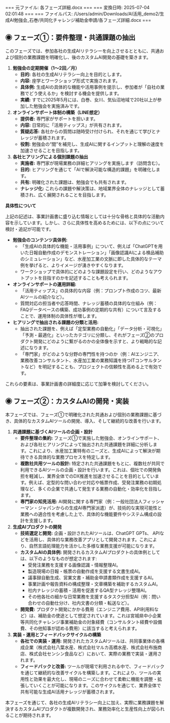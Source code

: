 === 元ファイル: 各フェーズ詳細.docx ===
=== 変換日時: 2025-07-04 02:01:48 ===
=== ファイルパス: /Users/admin/Downloads/AI活用_demo2/生成AI勉強会_石巻/共同化チャレンジ補助金申請/各フェーズ詳細.docx ===

## ◉ フェーズ①：要件整理・共通課題の抽出
このフェーズでは、参加各社の生成AIリテラシーを向上させるとともに、共通および個別の業務課題を明確化し、後のカスタムAI開発の基礎を築きます。
1.  **勉強会の定期開催（1～2回／月）**
    - **目的:** 各社の生成AIリテラシー向上を目的とします。
    - **内容:** 座学とワークショップ形式で実施されます。
    - **具体例:** 生成AIの具体的な機能や活用事例を提示し、参加者が「自社の業務でどう使えるか」を検討する機会を提供します。
    - **実績:** すでに2025年5月には、白巻、女川、気仙沼地域で20社以上が参加した勉強会を実施済みです。
2.  **オンラインサポート体制の構築（LINE想定）**
    - **提供者:** 専門家がサポートを担います。
    - **内容:** 日常的に「活用ティップス」が共有されます。
    - **質疑応答:** 各社からの質問は随時受け付けられ、それを通じて学びとナレッジが蓄積されます。
    - **役割:** 勉強会の“間”を補完し、生成AIに関するインプットと理解の速度を加速させることを目指します。
3.  **各社ヒアリングによる個別課題の抽出**
    - **実施者:** 専門家が現場業務の詳細ヒアリングを実施します（訪問含む）。
    - **目的:** ヒアリングを通じて「AIで解決可能な構造的課題」を明確化します。
    - **共有:** 明確化された課題は、勉強会でも共有されます。
    - **ナレッジ化:** これらの課題や解決策は、地域業界全体のナレッジとして蓄積され、広く展開されることを目指します。

**具体性について**

上記の記述は、事業計画書に盛り込む情報としては十分な骨格と具体的な活動内容を示しています。しかし、さらに具体性を高めるためには、以下の点について検討・追記が可能です。

- **勉強会のコンテンツ具体例:**
  - 「生成AIの具体的な機能・活用事例」について、例えば「ChatGPTを用いた日報自動作成のデモンストレーション」「画像認識AIによる検品補助のシミュレーション」など、水産加工業の文脈に即した具体的なテーマ例を挙げると、よりイメージが湧きやすくなります。
  - ワークショップで具体的にどのような課題設定を行い、どのようなアウトプットを目指すのかを記述することも考えられます。
- **オンラインサポートの運用詳細:**
  - 「活用ティップス」の具体的な内容（例：プロンプト作成のコツ、最新AIツールの紹介など）。
  - 質問対応の担当者や応答時間、ナレッジ蓄積の具体的な仕組み（例：FAQデータベースの構築、成功事例の定期的な共有）について言及することで、運用体制の具体性が増します。
- **ヒアリングで抽出される課題の分類と活用:**
  - 抽出された課題を、例えば「定型業務の自動化」「データ分析・可視化」「予測・最適化」といったカテゴリに分類し、それがフェーズ②のプロダクト開発にどのように繋がるのかの全体像を示すと、より戦略的な記述になります。
  - 「専門家」がどのような分野の専門性を持つのか（例：AIエンジニア、業務改善コンサルタント、水産加工業の業務知識を持つITコンサルタントなど）を明記することも、プロジェクトの信頼性を高める上で有効です。

これらの要素は、事業計画書の詳細度に応じて加筆を検討してください。

## ◉ フェーズ②：カスタムAIの開発・実装
本フェーズでは、フェーズ①で明確化された共通および個別の業務課題に基づき、具体的なカスタムAIツールの開発、導入、そして継続的な改善を行います。
1.  **共通課題に基づくAIツールの企画・設計**
    - **要件整理の集約:** フェーズ①で実施した勉強会、オンラインサポート、および各社ヒアリングによって抽出された共通課題を詳細に分析します。これにより、水産加工業特有のニーズと、生成AIによって解決が期待できる具体的な業務プロセスを特定します。
    - **複数社共用ツールの設計:** 特定された共通課題をもとに、複数社が共同で利用できるAIツールの企画・設計を行います。これは、個社での開発負担を軽減し、業界全体でのDX推進を加速させることを目的としています。例えば、定型的な問い合わせ対応や帳票作成、受発注業務の初期処理など、多くの企業で共通して発生する業務の自動化・効率化を目指します。
    - **専門家の知見活用:** AI開発に関する専門家（例：一般社団法人フィッシャーマン・ジャパンからの生成AI専門家派遣）が、技術的な実現可能性と業務への適合性を考慮した上で、具体的な機能要件やシステム構成の設計を支援します。
2.  **生成AIプロダクトの開発**
    - **技術選定と開発:** 企画・設計されたAIツールは、ChatGPT GPTs、 APIなどを活用し、具体的な業務改善アプリとして開発されます。これにより、自然言語処理能力を活かした多様な業務支援が可能になります。
    - **カスタムAIの具体例:** 開発されるカスタムAIプロダクトの具体例としては、以下のようなものが想定されます:
        - 受発注業務を支援する画像認識・情報整理AI。
        - 製造現場の日報・帳票の自動作成を支援する文書生成AI。
        - 議事録自動生成、営業文書・補助金申請書類作成を支援するAI。
        - 事業計画や報告資料の構成整理・文章構築を補助するカスタムAI。
        - 社内ナレッジの蓄積・活用を促進するQA型ナレッジ整理AI。
        - その他各社の細かな日常業務を支援するタスク分担型AI（例：問い合わせの自動仕分け、社内文書の分類・転送など）。
    - **開発費:** プロダクト開発にかかる費用（エンジニア費用、API利用料など）は、補助金の使途として想定されています。これは宮城県中小企業等共同化チャレンジ事業補助金の対象経費（コンサルタント経費や設備費、その他知事が認める費用）に該当すると考えられます。
3.  **実装・運用とフィードバックサイクルの構築**
    - **各社での実装・運用:** 開発されたカスタムAIツールは、共同事業体の各構成企業（株式会社八葉水産、株式会社マルカ高橋水産、株式会社布施商店、株式会社センシン食品など）において、実際の業務で実装・運用されます。
    - **フィードバックと改善:** ツールが現場で利用される中で、フィードバックを通じて継続的な改善サイクルを構築します。これにより、ツールの実用性と効果を最大化し、現場のニーズに合わせて柔軟に機能を調整・拡張していくことが可能になります。このサイクルを通じて、業界全体で共有可能な生成AI活用ナレッジが蓄積されます。

本フェーズを通じて、各社の生成AIリテラシー向上に加え、実際に業務課題を解決するカスタムAIプロダクトが複数開発され、業務効率化と生産性向上が図られることが期待されます。
